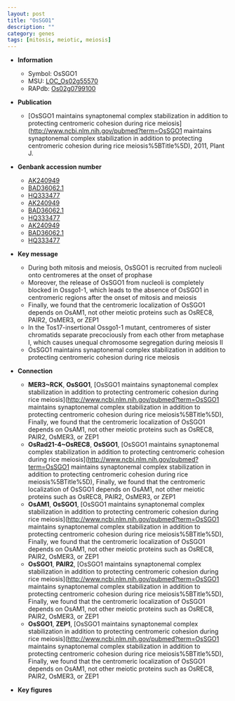 ```yaml
---
layout: post
title: "OsSGO1"
description: ""
category: genes
tags: [mitosis, meiotic, meiosis]
---
```


* **Information**  
    + Symbol: OsSGO1  
    + MSU: [LOC_Os02g55570](http://rice.plantbiology.msu.edu/cgi-bin/ORF_infopage.cgi?orf=LOC_Os02g55570)  
    + RAPdb: [Os02g0799100](http://rapdb.dna.affrc.go.jp/viewer/gbrowse_details/irgsp1?name=Os02g0799100)  

* **Publication**  
    + [OsSGO1 maintains synaptonemal complex stabilization in addition to protecting centromeric cohesion during rice meiosis](http://www.ncbi.nlm.nih.gov/pubmed?term=OsSGO1 maintains synaptonemal complex stabilization in addition to protecting centromeric cohesion during rice meiosis%5BTitle%5D), 2011, Plant J.

* **Genbank accession number**  
    + [AK240949](http://www.ncbi.nlm.nih.gov/nuccore/AK240949)
    + [BAD36062.1](http://www.ncbi.nlm.nih.gov/nuccore/BAD36062.1)
    + [HQ333477](http://www.ncbi.nlm.nih.gov/nuccore/HQ333477)
    + [AK240949](http://www.ncbi.nlm.nih.gov/nuccore/AK240949)
    + [BAD36062.1](http://www.ncbi.nlm.nih.gov/nuccore/BAD36062.1)
    + [HQ333477](http://www.ncbi.nlm.nih.gov/nuccore/HQ333477)
    + [AK240949](http://www.ncbi.nlm.nih.gov/nuccore/AK240949)
    + [BAD36062.1](http://www.ncbi.nlm.nih.gov/nuccore/BAD36062.1)
    + [HQ333477](http://www.ncbi.nlm.nih.gov/nuccore/HQ333477)

* **Key message**  
    + During both mitosis and meiosis, OsSGO1 is recruited from nucleoli onto centromeres at the onset of prophase
    + Moreover, the release of OsSGO1 from nucleoli is completely blocked in Ossgo1-1, which leads to the absence of OsSGO1 in centromeric regions after the onset of mitosis and meiosis
    + Finally, we found that the centromeric localization of OsSGO1 depends on OsAM1, not other meiotic proteins such as OsREC8, PAIR2, OsMER3, or ZEP1
    + In the Tos17-insertional Ossgo1-1 mutant, centromeres of sister chromatids separate precociously from each other from metaphase I, which causes unequal chromosome segregation during meiosis II
    + OsSGO1 maintains synaptonemal complex stabilization in addition to protecting centromeric cohesion during rice meiosis

* **Connection**  
    + __MER3~RCK__, __OsSGO1__, [OsSGO1 maintains synaptonemal complex stabilization in addition to protecting centromeric cohesion during rice meiosis](http://www.ncbi.nlm.nih.gov/pubmed?term=OsSGO1 maintains synaptonemal complex stabilization in addition to protecting centromeric cohesion during rice meiosis%5BTitle%5D),  Finally, we found that the centromeric localization of OsSGO1 depends on OsAM1, not other meiotic proteins such as OsREC8, PAIR2, OsMER3, or ZEP1
    + __OsRad21-4~OsREC8__, __OsSGO1__, [OsSGO1 maintains synaptonemal complex stabilization in addition to protecting centromeric cohesion during rice meiosis](http://www.ncbi.nlm.nih.gov/pubmed?term=OsSGO1 maintains synaptonemal complex stabilization in addition to protecting centromeric cohesion during rice meiosis%5BTitle%5D),  Finally, we found that the centromeric localization of OsSGO1 depends on OsAM1, not other meiotic proteins such as OsREC8, PAIR2, OsMER3, or ZEP1
    + __OsAM1__, __OsSGO1__, [OsSGO1 maintains synaptonemal complex stabilization in addition to protecting centromeric cohesion during rice meiosis](http://www.ncbi.nlm.nih.gov/pubmed?term=OsSGO1 maintains synaptonemal complex stabilization in addition to protecting centromeric cohesion during rice meiosis%5BTitle%5D),  Finally, we found that the centromeric localization of OsSGO1 depends on OsAM1, not other meiotic proteins such as OsREC8, PAIR2, OsMER3, or ZEP1
    + __OsSGO1__, __PAIR2__, [OsSGO1 maintains synaptonemal complex stabilization in addition to protecting centromeric cohesion during rice meiosis](http://www.ncbi.nlm.nih.gov/pubmed?term=OsSGO1 maintains synaptonemal complex stabilization in addition to protecting centromeric cohesion during rice meiosis%5BTitle%5D),  Finally, we found that the centromeric localization of OsSGO1 depends on OsAM1, not other meiotic proteins such as OsREC8, PAIR2, OsMER3, or ZEP1
    + __OsSGO1__, __ZEP1__, [OsSGO1 maintains synaptonemal complex stabilization in addition to protecting centromeric cohesion during rice meiosis](http://www.ncbi.nlm.nih.gov/pubmed?term=OsSGO1 maintains synaptonemal complex stabilization in addition to protecting centromeric cohesion during rice meiosis%5BTitle%5D),  Finally, we found that the centromeric localization of OsSGO1 depends on OsAM1, not other meiotic proteins such as OsREC8, PAIR2, OsMER3, or ZEP1

* **Key figures**  


